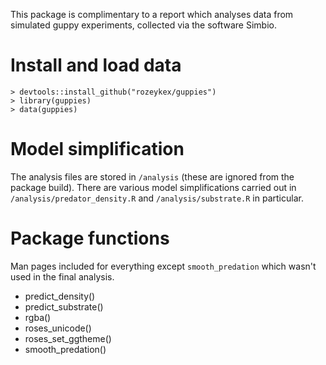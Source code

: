 This package is complimentary to a report which analyses data from
simulated guppy experiments, collected via the software Simbio.

Install and load data
=====================

    > devtools::install_github("rozeykex/guppies")
    > library(guppies)
    > data(guppies)

Model simplification
====================

The analysis files are stored in `/analysis` (these are ignored from the
package build). There are various model simplifications carried out in
`/analysis/predator_density.R` and `/analysis/substrate.R` in
particular.

Package functions
=================

Man pages included for everything except `smooth_predation` which wasn't
used in the final analysis.

-   predict\_density()
-   predict\_substrate()
-   rgba()
-   roses\_unicode()
-   roses\_set\_ggtheme()
-   smooth\_predation()
